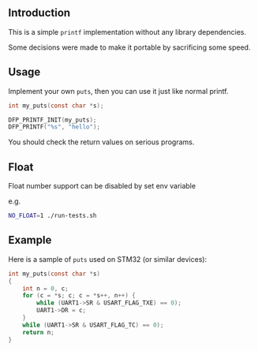 ## Introduction

This is a simple `printf` implementation without any library dependencies.

Some decisions were made to make it portable by sacrificing some speed.


## Usage

Implement your own `puts`, then you can use it just like normal printf.

```c
int my_puts(const char *s);

DFP_PRINTF_INIT(my_puts);
DFP_PRINTF("%s", "hello");
```

You should check the return values on serious programs.

## Float

Float number support can be disabled by set env variable

e.g.
```sh
NO_FLOAT=1 ./run-tests.sh
```

## Example

Here is a sample of `puts` used on STM32 (or similar devices):

```c
int my_puts(const char *s)
{
	int n = 0, c;
	for (c = *s; c; c = *s++, n++) {
		while (UART1->SR & USART_FLAG_TXE) == 0);
		UART1->DR = c;
	}
	while (UART1->SR & USART_FLAG_TC) == 0);
	return n;
}
```
